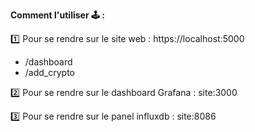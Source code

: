 **Comment l'utiliser 🕹 :**

1️⃣ Pour se rendre sur le site web : https://localhost:5000

- /dashboard
- /add_crypto

2️⃣ Pour se rendre sur le dashboard Grafana : site:3000

3️⃣ Pour se rendre sur le panel influxdb : site:8086
